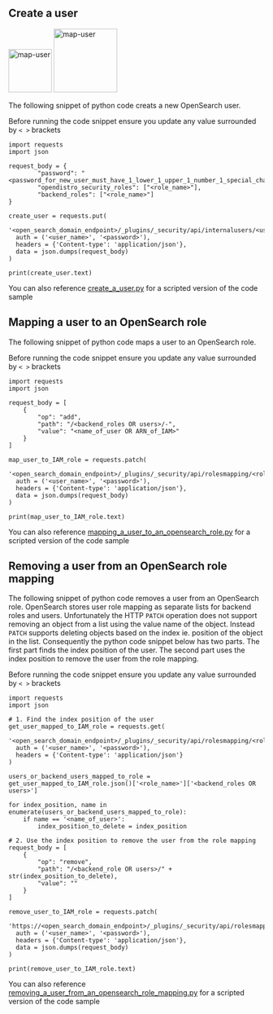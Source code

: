 ## Create a user

<img width="85" alt="map-user" src="https://img.shields.io/badge/views-310-green"> <img width="125" alt="map-user" src="https://img.shields.io/badge/unique visits-122-green">

The following snippet of python code creats a new OpenSearch user.

Before running the code snippet ensure you update any value surrounded by ```< >``` brackets

```
import requests
import json

request_body = {
		"password": "<password_for_new_user_must_have_1_lower_1_upper_1_number_1_special_character>",
		"opendistro_security_roles": ["<role_name>"],
		"backend_roles": ["<role_name>"]
}

create_user = requests.put(
  '<open_search_domain_endpoint>/_plugins/_security/api/internalusers/<user_name_for_new_user>',
  auth = ('<user_name>', '<password>'),
  headers = {'Content-type': 'application/json'},
  data = json.dumps(request_body)
)

print(create_user.text)
```

You can also reference [create_a_user.py](https://github.com/ev2900/OpenSearch_User_Role_Premission_Managment/blob/main/create_a_user.py) for a scripted version of the code sample

## Mapping a user to an OpenSearch role

The following snippet of python code maps a user to an OpenSearch role.

Before running the code snippet ensure you update any value surrounded by ```< >``` brackets

```
import requests
import json

request_body = [
	{
		"op": "add",
		"path": "/<backend_roles OR users>/-",
		"value": "<name_of_user OR ARN_of_IAM>"
	}
]

map_user_to_IAM_role = requests.patch(
  '<open_search_domain_endpoint>/_plugins/_security/api/rolesmapping/<role_name>',
  auth = ('<user_name>', '<password>'),
  headers = {'Content-type': 'application/json'},
  data = json.dumps(request_body)
)

print(map_user_to_IAM_role.text)
```

You can also reference [mapping_a_user_to_an_opensearch_role.py](https://github.com/ev2900/OpenSearch_User_Role_Premission_Managment/blob/main/mapping_a_user_to_an_opensearch_role.py) for a scripted version of the code sample

## Removing a user from an OpenSearch role mapping

The following snippet of python code removes a user from an OpenSearch role. OpenSearch stores user role mapping as separate lists for backend roles and users. Unfortunately the HTTP ```PATCH``` operation does not support removing an object from a list using the value name of the object. Instead ```PATCH``` supports deleting objects based on the index ie. position of the object in the list. Consequently the python code snippet below has two parts. The first part finds the index position of the user. The second part uses the index position to remove the user from the role mapping.

Before running the code snippet ensure you update any value surrounded by ```< >``` brackets

```
import requests
import json

# 1. Find the index position of the user
get_user_mapped_to_IAM_role = requests.get(
  '<open_search_domain_endpoint>/_plugins/_security/api/rolesmapping/<role_name>',
  auth = ('<user_name>', '<password>'),
  headers = {'Content-type': 'application/json'}
)

users_or_backend_users_mapped_to_role = get_user_mapped_to_IAM_role.json()['<role_name>']['<backend_roles OR users>']

for index_position, name in enumerate(users_or_backend_users_mapped_to_role):
	if name == '<name_of_user>':
		index_position_to_delete = index_position

# 2. Use the index position to remove the user from the role mapping
request_body = [
	{
		"op": "remove",
		"path": "/<backend_role OR users>/" + str(index_position_to_delete),
		"value": ""
	}
]

remove_user_to_IAM_role = requests.patch(
  'https://<open_search_domain_endpoint>/_plugins/_security/api/rolesmapping/<role_name>',
  auth = ('<user_name>', '<password>'),
  headers = {'Content-type': 'application/json'},
  data = json.dumps(request_body)
)

print(remove_user_to_IAM_role.text)
```

You can also reference [removing_a_user_from_an_opensearch_role_mapping.py](https://github.com/ev2900/OpenSearch_User_Role_Premission_Managment/blob/main/removing_a_user_from_an_opensearch_role_mapping.py) for a scripted version of the code sample
